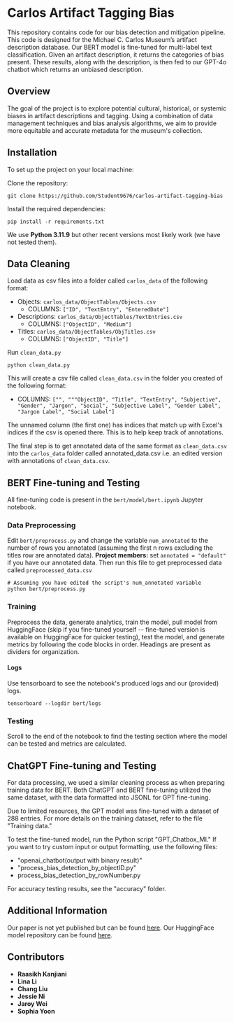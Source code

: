 # Carlos Artifact Tagging Bias

This repository contains code for our bias detection and mitigation pipeline. This code is designed for the Michael C. Carlos Museum’s artifact description database. Our BERT model is fine-tuned for multi-label text classification. Given an artifact description, it returns the categories of bias present. These results, along with the description, is then fed to our GPT-4o chatbot which returns an unbiased description.

## Overview

The goal of the project is to explore potential cultural, historical, or systemic biases in artifact descriptions and tagging. Using a combination of data management techniques and bias analysis algorithms, we aim to provide more equitable and accurate metadata for the museum's collection.

## Installation

To set up the project on your local machine:

Clone the repository:

```
git clone https://github.com/Student9676/carlos-artifact-tagging-bias
```

Install the required dependencies:

```
pip install -r requirements.txt
```

We use **Python 3.11.9** but other recent versions most likely work (we have not tested them).

## Data Cleaning

Load data as csv files into a folder called `carlos_data` of the following format:  

* Objects: `carlos_data/ObjectTables/Objects.csv`
  * COLUMNS: `["ID", "TextEntry", "EnteredDate"]`
* Descriptions: `carlos_data/ObjectTables/TextEntries.csv`
  * COLUMNS: `["ObjectID", "Medium"]`
* Titles: `carlos_data/ObjectTables/ObjTitles.csv`
  * COLUMNS: `["ObjectID", "Title"]`

Run `clean_data.py`

```
python clean_data.py
```

This will create a csv file called `clean_data.csv` in the folder you created of the following format:

* COLUMNS: `["", """ObjectID", "Title", "TextEntry", "Subjective", "Gender", "Jargon", "Social", "Subjective Label", "Gender Label", "Jargon Label", "Social Label"]`

The unnamed column (the first one) has indices that match up with Excel's indices if the csv is opened there. This is to help keep track of annotations. 

The final step is to get annotated data of the same format as `clean_data.csv` into the `carlos_data` folder called annotated_data.csv i.e. an edited version with annotations of `clean_data.csv`.

## BERT Fine-tuning and Testing

All fine-tuning code is present in the `bert/model/bert.ipynb` Jupyter notebook.

### Data Preprocessing

Edit `bert/preprocess.py` and change the variable `num_annotated` to the number of rows you annotated (assuming the first n rows excluding the titles row are annotated data). **Project members:** set `annotated = "default"` if you have our annotated data. Then run this file to get preprocessed data called `preprocessed_data.csv`

```
# Assuming you have edited the script's num_annotated variable
python bert/preprocess.py
```

### Training

Preprocess the data, generate analytics, train the model, pull model from HuggingFace (skip if you fine-tuned yourself -- fine-tuned version is available on HuggingFace for quicker testing), test the model, and generate metrics by following the code blocks in order. Headings are present as dividers for organization.

#### Logs

Use tensorboard to see the notebook's produced logs and our (provided) logs.

```
tensorboard --logdir bert/logs
```

### Testing

Scroll to the end of the notebook to find the testing section where the model can be tested and metrics are calculated.

## ChatGPT Fine-tuning and Testing
For data processing, we used a similar cleaning process as when preparing training data for BERT. Both ChatGPT and BERT fine-tuning utilized the same dataset, with the data formatted into JSONL for GPT fine-tuning.

Due to limited resources, the GPT model was fine-tuned with a dataset of 288 entries. For more details on the training dataset, refer to the file "Training data."

To test the fine-tuned model, run the Python script "GPT_Chatbox_MI." If you want to try custom input or output formatting, use the following files:
- "openai_chatbot(output with binary result)"
- "process_bias_detection_by_objectID.py"
- process_bias_detection_by_rowNumber.py

For accuracy testing results, see the "accuracy" folder.


## Additional Information

Our paper is not yet published but can be found [here](https://drive.google.com/file/d/1BwXwciVGM6w-nuZKwceYzyzuNmEPcq1s/view?usp=sharing). Our HuggingFace model repository can be found [here](https://huggingface.co/raasikhk/carlos_bert_v2_2).

## Contributors

* **Raasikh Kanjiani**
* **Lina Li**
* **Chang Liu**
* **Jessie Ni**
* **Jaroy Wei**
* **Sophia Yoon**
